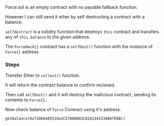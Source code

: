 Force.sol is an empty contract with no payable fallback function.

However I can still send it ether by self destructing a contract with a balance. 

```selfdestruct``` is a solidity function that destroys ```this``` contract and transfers any of ```this.balance``` to the given address.

The ```ForceHack{}``` contract has a ```selfDest()``` function with the instance of ```Force{}``` address.

### Steps

Transfer Ether to ```collect()``` function.

It will return the contract balance to confirm recieved.

Then call ```selfDest()``` and it will destroy the malicious contract, sending its contents to ```Force{}```.

Now check balance of ```Force``` Contract using it's address.

```getBalance(0x72066485510a2C57880802CB10134153886fE88c)```
